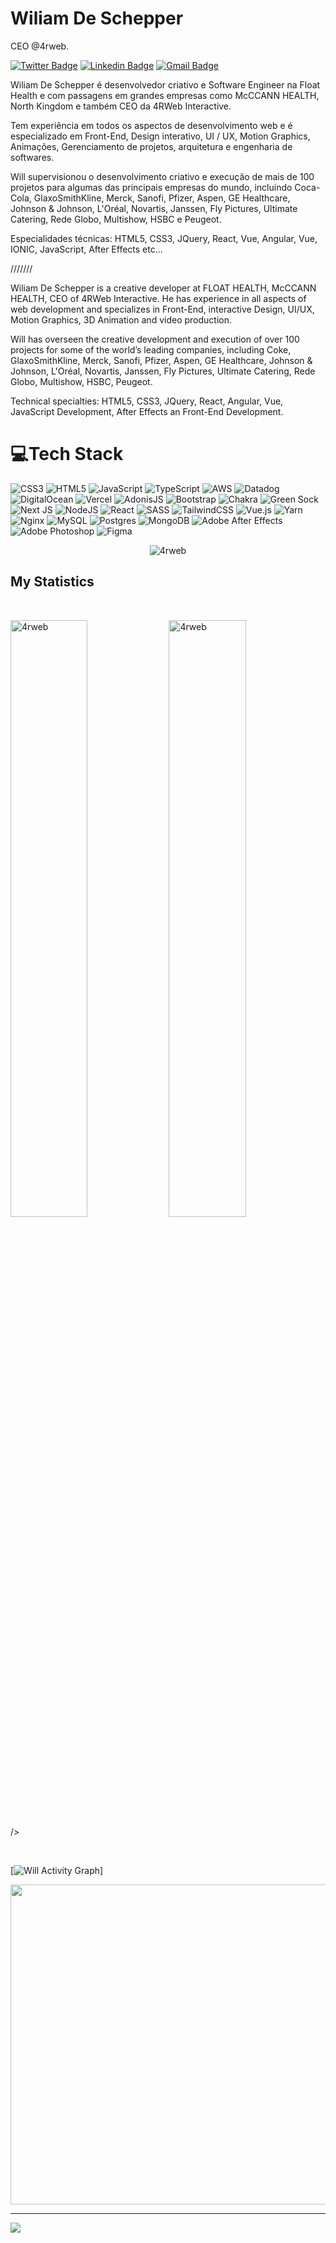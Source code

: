 # Wiliam De Schepper

CEO @4rweb.

[![Twitter Badge](https://img.shields.io/badge/-@4rweb-2986cc?style=flat-square&labelColor=2986cc&logo=twitter&logoColor=white&link=https://twitter.com/4rweb)](https://twitter.com/4rweb) 
[![Linkedin Badge](https://img.shields.io/badge/-willdeschepper-2986cc?style=flat-square&logo=Linkedin&logoColor=white&link=https://www.linkedin.com/in/willdeschepper/)](https://www.linkedin.com/in/willdeschepper/) 
[![Gmail Badge](https://img.shields.io/badge/-wiliam@4rweb.net-2986cc?style=flat-square&logo=Gmail&logoColor=white&link=mailto:wiliam@4rweb.net)](mailto:wiliam@4rweb.net)

Wiliam De Schepper é desenvolvedor criativo e Software Engineer na Float Health e com passagens em grandes empresas como McCCANN HEALTH, North Kingdom e também CEO da 4RWeb Interactive.

Tem experiência em todos os aspectos de desenvolvimento web e é especializado em Front-End, Design interativo, UI / UX, Motion Graphics, Animações, Gerenciamento de projetos, arquitetura e engenharia de softwares.

Will supervisionou o desenvolvimento criativo e execução de mais de 100 projetos para algumas das principais empresas do mundo, incluindo Coca-Cola, GlaxoSmithKline, Merck, Sanofi, Pfizer, Aspen, GE Healthcare, Johnson & Johnson, L'Oréal, Novartis, Janssen, Fly Pictures, Ultimate Catering, Rede Globo, Multishow, HSBC e Peugeot.

Especialidades técnicas: HTML5, CSS3, JQuery, React, Vue, Angular, Vue, IONIC, JavaScript, After Effects etc...

///////

Wiliam De Schepper is a creative developer at FLOAT HEALTH, McCCANN HEALTH, CEO of 4RWeb Interactive. He has experience in all aspects of web development and specializes in Front-End, interactive Design, UI/UX, Motion Graphics, 3D Animation and video production.

Will has overseen the creative development and execution of over 100 projects for some of the world’s leading companies, including Coke, GlaxoSmithKline, Merck, Sanofi, Pfizer, Aspen, GE Healthcare, Johnson & Johnson, L'Oréal, Novartis, Janssen, Fly Pictures, Ultimate Catering, Rede Globo, Multishow, HSBC, Peugeot.

Technical specialties: HTML5, CSS3, JQuery, React, Angular, Vue, JavaScript Development, After Effects an Front-End Development.


# 💻Tech Stack
![CSS3](https://img.shields.io/badge/css3-%231572B6.svg?style=for-the-badge&logo=css3&logoColor=white) ![HTML5](https://img.shields.io/badge/html5-%23E34F26.svg?style=for-the-badge&logo=html5&logoColor=white) ![JavaScript](https://img.shields.io/badge/javascript-%23323330.svg?style=for-the-badge&logo=javascript&logoColor=%23F7DF1E) ![TypeScript](https://img.shields.io/badge/typescript-%23007ACC.svg?style=for-the-badge&logo=typescript&logoColor=white) ![AWS](https://img.shields.io/badge/AWS-%23FF9900.svg?style=for-the-badge&logo=amazon-aws&logoColor=white) ![Datadog](https://img.shields.io/badge/datadog-%23632CA6.svg?style=for-the-badge&logo=datadog&logoColor=white) ![DigitalOcean](https://img.shields.io/badge/DigitalOcean-%230167ff.svg?style=for-the-badge&logo=digitalOcean&logoColor=white) ![Vercel](https://img.shields.io/badge/vercel-%23000000.svg?style=for-the-badge&logo=vercel&logoColor=white) ![AdonisJS](https://img.shields.io/badge/adonisjs-%23220052.svg?style=for-the-badge&logo=adonisjs&logoColor=white) ![Bootstrap](https://img.shields.io/badge/bootstrap-%23563D7C.svg?style=for-the-badge&logo=bootstrap&logoColor=white) ![Chakra](https://img.shields.io/badge/chakra-%234ED1C5.svg?style=for-the-badge&logo=chakraui&logoColor=white) ![Green Sock](https://img.shields.io/badge/green%20sock-88CE02?style=for-the-badge&logo=greensock&logoColor=white) ![Next JS](https://img.shields.io/badge/Next-black?style=for-the-badge&logo=next.js&logoColor=white) ![NodeJS](https://img.shields.io/badge/node.js-6DA55F?style=for-the-badge&logo=node.js&logoColor=white) ![React](https://img.shields.io/badge/react-%2320232a.svg?style=for-the-badge&logo=react&logoColor=%2361DAFB) ![SASS](https://img.shields.io/badge/SASS-hotpink.svg?style=for-the-badge&logo=SASS&logoColor=white) ![TailwindCSS](https://img.shields.io/badge/tailwindcss-%2338B2AC.svg?style=for-the-badge&logo=tailwind-css&logoColor=white) ![Vue.js](https://img.shields.io/badge/vuejs-%2335495e.svg?style=for-the-badge&logo=vuedotjs&logoColor=%234FC08D) ![Yarn](https://img.shields.io/badge/yarn-%232C8EBB.svg?style=for-the-badge&logo=yarn&logoColor=white) ![Nginx](https://img.shields.io/badge/nginx-%23009639.svg?style=for-the-badge&logo=nginx&logoColor=white) ![MySQL](https://img.shields.io/badge/mysql-%2300f.svg?style=for-the-badge&logo=mysql&logoColor=white) ![Postgres](https://img.shields.io/badge/postgres-%23316192.svg?style=for-the-badge&logo=postgresql&logoColor=white) ![MongoDB](https://img.shields.io/badge/MongoDB-%234ea94b.svg?style=for-the-badge&logo=mongodb&logoColor=white) ![Adobe After Effects](https://img.shields.io/badge/Adobe%20After%20Effects-9999FF.svg?style=for-the-badge&logo=Adobe%20After%20Effects&logoColor=white) ![Adobe Photoshop](https://img.shields.io/badge/adobephotoshop-%2331A8FF.svg?style=for-the-badge&logo=adobephotoshop&logoColor=white) 	![Figma](https://img.shields.io/badge/figma-%23F24E1E.svg?style=for-the-badge&logo=figma&logoColor=white)

<p align="center">
<img src="https://github-readme-stats.vercel.app/api/top-langs?username=4rweb&show_icons=true&locale=en&layout=compact&theme=tokyonight&include_all_commits=true&count_private=true" alt="4rweb" /></p>
</p>

## My Statistics

<br/>
  <p align="left">
  <img width="49.5%" src="https://github-readme-stats.vercel.app/api?username=4rweb&theme=tokyonight&hide_border=false&include_all_commits=true&count_private=true" alt="4rweb" />
  <img width="49.5%" src="https://github-readme-streak-stats.herokuapp.com/?user=4rweb&theme=tokyonight&hide_border=false" alt="4rweb" />/>
  </p>
<br>


[![Will Activity Graph](https://activity-graph.herokuapp.com/graph?username=4rweb&custom_title=Will%20Trips's%20Contribution%20Graph&theme=tokyonight&bg_color=282828&hide_border=true&line=d1a01f&point=c58545)]

<img src="https://random-memer.herokuapp.com/" width="512px"/>

---
[![](https://visitcount.itsvg.in/api?id=4rweb&icon=5&color=12)](https://visitcount.itsvg.in)
